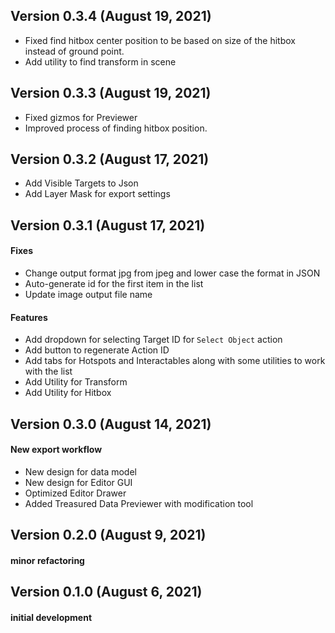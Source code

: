 ## Version 0.3.4 (August 19, 2021)
- Fixed find hitbox center position to be based on size of the hitbox instead of ground point.
- Add utility to find transform in scene
## Version 0.3.3 (August 19, 2021)
- Fixed gizmos for Previewer
- Improved process of finding hitbox position.
## Version 0.3.2 (August 17, 2021)
- Add Visible Targets to Json
- Add Layer Mask for export settings
## Version 0.3.1 (August 17, 2021)
#### Fixes
- Change output format jpg from jpeg and lower case the format in JSON
- Auto-generate id for the first item in the list
- Update image output file name
#### Features
- Add dropdown for selecting Target ID for `Select Object` action
- Add button to regenerate Action ID
- Add tabs for Hotspots and Interactables along with some utilities to work with the list
- Add Utility for Transform
- Add Utility for Hitbox
## Version 0.3.0 (August 14, 2021)
#### New export workflow
- New design for data model
- New design for Editor GUI
- Optimized Editor Drawer
- Added Treasured Data Previewer with modification tool
## Version 0.2.0 (August 9, 2021)
#### minor refactoring
## Version 0.1.0 (August 6, 2021)
#### initial development